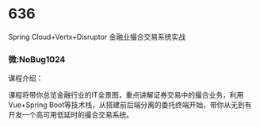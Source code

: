 # 636
Spring Cloud+Vertx+Disruptor 金融业撮合交易系统实战
### 微:NoBug1024 


课程介绍：

课程将带你总览金融行业的IT全景图，重点讲解证券交易中的撮合业务，利用Vue+Spring Boot等技术栈，从搭建前后端分离的委托终端开始，带你从无到有开发一个高可用低延时的撮合交易系统。
